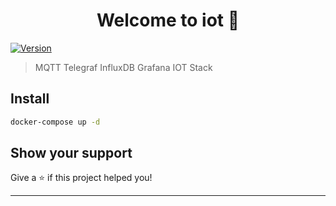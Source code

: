 <h1 align="center">Welcome to iot 👋</h1>
<p>
  <a href="https://www.npmjs.com/package/iot" target="_blank">
    <img alt="Version" src="https://img.shields.io/npm/v/iot.svg">
  </a>
</p>

> MQTT Telegraf InfluxDB Grafana IOT Stack

## Install

```sh
docker-compose up -d
```

## Show your support

Give a ⭐️ if this project helped you!

***